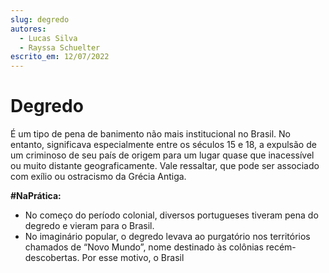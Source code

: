```yaml
---
slug: degredo
autores: 
  - Lucas Silva
  - Rayssa Schuelter
escrito_em: 12/07/2022
---
```


# Degredo
É um tipo de pena de banimento não mais institucional no Brasil. No entanto, significava especialmente entre os séculos 15 e 18, a expulsão de um criminoso de seu país de origem para um lugar quase que inacessível ou muito distante geograficamente. Vale ressaltar, que pode ser associado com exílio ou ostracismo da Grécia Antiga.

**#NaPrática:**  
- No começo do período colonial, diversos portugueses tiveram pena do degredo e vieram para o Brasil.
- No imaginário popular, o degredo levava ao purgatório nos territórios chamados de “Novo Mundo”, nome destinado às colônias recém-descobertas. Por esse motivo, o Brasil 
